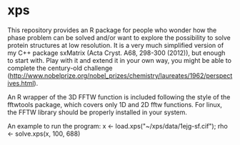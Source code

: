 # xps
This repository provides an R package for people who wonder how the phase problem can be solved and/or want to explore the possibility to solve protein structures at low resolution. It is a very much simplified version of my C++ package sxMatrix (Acta Cryst. A68, 298-300 (2012)), but enough to start with. Play with it and extend it in your own way, you might be able to complete the century-old challenge (http://www.nobelprize.org/nobel_prizes/chemistry/laureates/1962/perspectives.html).

An R wrapper of the 3D FFTW function is included following the style of the fftwtools package, which covers only 1D and 2D fftw functions. For linux, the FFTW library should be properly installed in your system.

An example to run the program:
  x <- load.xps("~/xps/data/1ejg-sf.cif"); 
  rho <- solve.xps(x, 100, 688)
  
